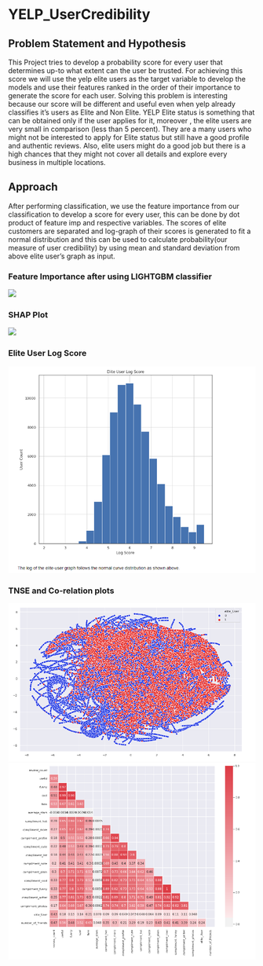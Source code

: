 # YELP_UserCredibility

## Problem Statement and Hypothesis
This Project tries to develop a probability score for every user that determines up-to what extent can the user
be trusted. For achieving this score we will use the yelp elite users as the target variable to develop the models and use
their features ranked in the order of their importance to generate the score for each user.
Solving this problem is interesting because our score will be different and useful even when yelp already classifies
it’s users as Elite and Non Elite. YELP Elite status is something that can be obtained only if the user applies for it,
moreover , the elite users are very small in comparison (less than 5 percent). They are a many users who might not be
interested to apply for Elite status but still have a good profile and authentic reviews. Also, elite users might do a good
job but there is a high chances that they might not cover all details and explore every business in multiple locations.

## Approach
After performing classification, we use the feature importance from our classification to develop a score for every user,
this can be done by dot product of feature imp and respective variables. The scores of elite customers are separated
and log-graph of their scores is generated to fit a normal distribution and this can be used to calculate probability(our
measure of user credibility) by using mean and standard deviation from above elite user’s graph as input.

### Feature Importance after using LIGHTGBM classifier
![](Image3.png)

### SHAP Plot
![](Image4.png)

### Elite User Log Score
![](/images/Image5.png)


### TNSE and Co-relation plots
![](/images/Image2.png)
![](/images/Image1.png)
